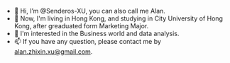 - 👋 Hi, I’m @Senderos-XU, you can also call me Alan.
- 👀 Now, I'm living in Hong Kong, and studying in City University of Hong Kong, after greaduated form Marketing Major.
- 🌱 I'm interested in the Business world and data analysis. 
- 📫 If you have any question, please contact me by alan.zhixin.xu@gmail.com.

<!---
Senderos-XU/Senderos-XU is a ✨ special ✨ repository because its `README.md` (this file) appears on your GitHub profile.
You can click the Preview link to take a look at your changes.
--->
